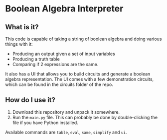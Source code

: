 # Boolean Algebra Interpreter
## What is it?
This code is capable of taking a string of boolean algebra and doing various things with it:
- Producing an output given a set of input variables
- Producing a truth table
- Comparing if 2 expressions are the same.

It also has a UI that allows you to build circuits and generate a boolean algebra representation. The UI comes with a few demonstration circuits, which can be found in the circuits folder of the repo.
## How do I use it?
1. Download this repository and unpack it somewhere.
2. Run the `main.py` file. This can probably be done by double-clicking the file if you have Python installed.

Available commands are `table`, `eval`, `same`, `simplify` and `ui`.
